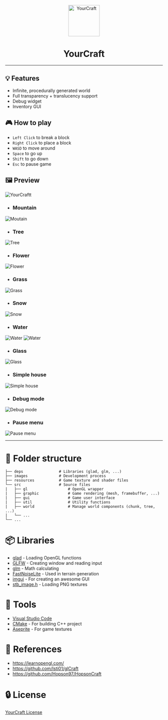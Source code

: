 
<p align="center">
    <img width="100" src="./images/logo.png" alt="YourCraft">
    <h1 align="center">YourCraft</h1>
</p>

---

## 💡 Features
- Infinite, procedurally generated world
- Full transparency + translucency support
- Debug widget
- Inventory GUI

## 🎮 How to play
- `Left Click` to break a block
- `Right Click` to place a block
- `WASD` to move around
- `Space` to go up
- `Shift` to go down
- `Esc` to pause game

## 🖼️ Preview

![YourCraftt](./images/background.png?raw=true)

- ### Mountain
![Moutain](./images/big_backgound.png)

- ### Tree
![Tree](./images/tree.png)

- ### Flower
![Flower](./images/flower.png)

- ### Grass
![Grass](./images/grass.png)

- ### Snow
![Snow](./images/snow.png)

- ### Water

![Water](./images/water_1.png)
![Water](./images/water_2.png)

- ### Glass
![Glass](./images/glass.png)

- ### Simple house
![Simple house](./images/simple_house.png)

- ### Debug mode
![Debug mode](./images/debug_mode.png)

- ### Pause menu
![Pause menu](./images/pause_menu.png)

---

# 📁 Folder structure

    ├── deps                # Libraries (glad, glm, ...) 
    ├── images              # Development process 
    ├── resources           # Game texture and shader files
    └── src                 # Source files
    |   ├── gl                  # OpenGL wrapper
    |   ├── graphic             # Game rendering (mesh, framebuffer, ...)
    |   ├── gui                 # Game user interface
    |   ├── util                # Utility functions
    |   ├── world               # Manage world components (chunk, tree, ...)
    |   └── ...
    └── ...

# 📦 Libraries
- [glad](https://github.com/Dav1dde/glad) - Loading OpenGL functions
- [GLFW](https://github.com/glfw/glfw) - Creating window and reading input 
- [glm](https://github.com/g-truc/glm) - Math calculating
- [FastNoiseLite](https://github.com/Auburn/FastNoiseLite) - Used in terrain generation
- [imgui](https://github.com/ocornut/imgui) - For creating an awesome GUI
- [stb_image.h](https://github.com/nothings/stb/blob/master/stb_image.h) - Loading PNG textures

# 🔨 Tools
- [Visual Studio Code](https://code.visualstudio.com/)
- [CMake](https://cmake.org/) - For building C++ project
- [Aseprite](https://www.aseprite.org/) - For game textures

# 🌟 References
- https://learnopengl.com/
- https://github.com/Isti01/glCraft
- https://github.com/Hopson97/HopsonCraft

# 🔒 License
[YourCraft License](./LICENSE.md)